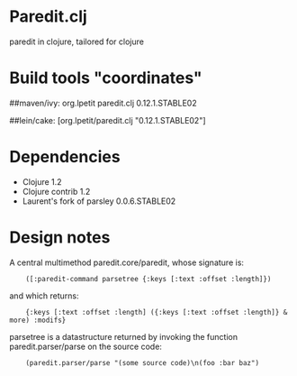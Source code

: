 # Paredit.clj

paredit in clojure, tailored for clojure

# Build tools "coordinates"

##maven/ivy:
        <dependency>
                <groupId>org.lpetit</groupId>
                <artifactId>paredit.clj</artifactId>
                <version>0.12.1.STABLE02</version>
        </dependency>

##lein/cake:
        [org.lpetit/paredit.clj "0.12.1.STABLE02"]

# Dependencies

* Clojure 1.2
* Clojure contrib 1.2
* Laurent's fork of parsley 0.0.6.STABLE02

# Design notes
A central multimethod paredit.core/paredit, whose signature is:

        ([:paredit-command parsetree {:keys [:text :offset :length]})

and which returns: 

        {:keys [:text :offset :length] ({:keys [:text :offset :length]} & more) :modifs}   

parsetree is a datastructure returned by invoking the function paredit.parser/parse on the source code:

        (paredit.parser/parse "(some source code)\n(foo :bar baz")